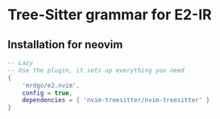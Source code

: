 # Tree-Sitter grammar for E2-IR

## Installation for neovim

```lua
-- Lazy
-- Use the plugin, it sets up everything you need
{
    'mrdgo/e2.nvim',
    config = true,
    dependencies = { 'nvim-treesitter/nvim-treesitter' }
}
```
